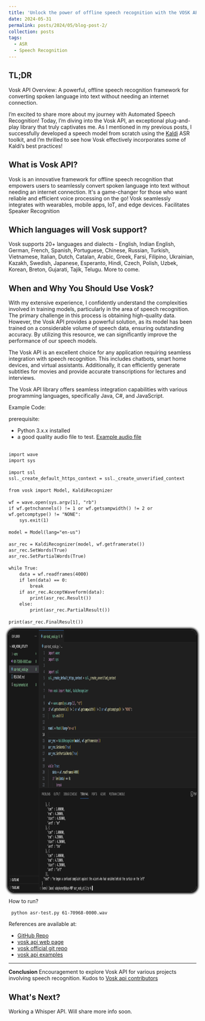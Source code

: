 ```yaml
---
title: 'Unlock the power of offline speech recognition with the VOSK API!'
date: 2024-05-31
permalink: posts/2024/05/blog-post-2/
collection: posts
tags:
  - ASR
  - Speech Recognition
---
```


## TL;DR 
Vosk API Overview: A powerful, offline speech recognition framework for converting spoken language into text without needing an internet connection.
  
I’m excited to share more about my journey with Automated Speech Recognition! Today, I’m diving into the Vosk API, an exceptional plug-and-play library that truly captivates me. As I mentioned in my previous posts, I successfully developed a speech model from scratch using the [Kaldi](https://kaldi-asr.org/) ASR toolkit, and I’m thrilled to see how Vosk effectively incorporates some of Kaldi’s best practices!

## What is Vosk API?
Vosk is an innovative framework for offline speech recognition that empowers users to seamlessly convert spoken language into text without needing an internet connection. It's a game-changer for those who want reliable and efficient voice processing on the go!
Vosk seamlessly integrates with wearables, mobile apps, IoT, and edge devices. 
Facilitates Speaker Recognition

## Which languages will Vosk support?
Vosk supports 20+ languages and dialects - English, Indian English, German, French, Spanish, Portuguese, Chinese, Russian, Turkish, Vietnamese, Italian, Dutch, Catalan, Arabic, Greek, Farsi, Filipino, Ukrainian, Kazakh, Swedish, Japanese, Esperanto, Hindi, Czech, Polish, Uzbek, Korean, Breton, Gujarati, Tajik, Telugu. More to come.

## When and Why You Should Use Vosk?
With my extensive experience, I confidently understand the complexities involved in training models, particularly in the area of speech recognition. The primary challenge in this process is obtaining high-quality data. However, the Vosk API provides a powerful solution, as its model has been trained on a considerable volume of speech data, ensuring outstanding accuracy. By utilizing this resource, we can significantly improve the performance of our speech models.

The Vosk API is an excellent choice for any application requiring seamless integration with speech recognition. This includes chatbots, smart home devices, and virtual assistants. Additionally, it can efficiently generate subtitles for movies and provide accurate transcriptions for lectures and interviews.

The Vosk API library offers seamless integration capabilities with various programming languages, specifically Java, C#, and JavaScript. 

Example Code:

prerequisite:
- Python 3.x.x installed
- a good quality audio file to test. [Example audio file](https://github.com/uday160386/asr_vosk_utility/blob/main/61-70968-0000.wav)

```

import wave
import sys

import ssl
ssl._create_default_https_context = ssl._create_unverified_context

from vosk import Model, KaldiRecognizer

wf = wave.open(sys.argv[1], "rb")
if wf.getnchannels() != 1 or wf.getsampwidth() != 2 or wf.getcomptype() != "NONE":
    sys.exit(1)

model = Model(lang="en-us")

asr_rec = KaldiRecognizer(model, wf.getframerate())
asr_rec.SetWords(True)
asr_rec.SetPartialWords(True)

while True:
    data = wf.readframes(4000)
    if len(data) == 0:
        break
    if asr_rec.AcceptWaveform(data):
        print(asr_rec.Result())
    else:
        print(asr_rec.PartialResult())

print(asr_rec.FinalResult())
```

  <img src="/images/posts/vosk_output.png" style="width:1800px;height:700px; border-radius: 15px;box-shadow: 0px 0px 5px 5px #000000;">

How to run?
```
 python asr-test.py 61-70968-0000.wav
```

References are available at: 
- [GitHub Repo ](https://github.com/uday160386/asr_vosk_utility)
- [vosk api web page](https://alphacephei.com/vosk/)
- [ vosk official git repo](https://github.com/alphacep/vosk-api)
- [vosk api examples](https://github.com/alphacep/vosk-api/tree/master/python/example)

---

**Conclusion**
  Encouragement to explore Vosk API for various projects involving speech recognition.
  Kudos to [Vosk api contributors ](https://github.com/alphacep/vosk-api/graphs/contributors) 


## What's Next?
  Working a Whisper API. Will share more info soon.
